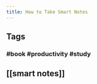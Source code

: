 ```yaml
---
title: How to Take Smart Notes
---
```


## Tags
### #book #productivity #study
## [[smart notes]]
##